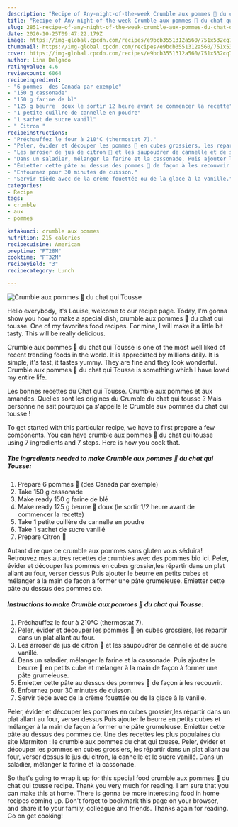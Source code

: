 ```yaml
---
description: "Recipe of Any-night-of-the-week Crumble aux pommes 🍎 du chat qui Tousse"
title: "Recipe of Any-night-of-the-week Crumble aux pommes 🍎 du chat qui Tousse"
slug: 2851-recipe-of-any-night-of-the-week-crumble-aux-pommes-du-chat-qui-tousse
date: 2020-10-25T09:47:22.179Z
image: https://img-global.cpcdn.com/recipes/e9bcb3551312a560/751x532cq70/crumble-aux-pommes-🍎-du-chat-qui-tousse-photo-principale-de-la-recette.jpg
thumbnail: https://img-global.cpcdn.com/recipes/e9bcb3551312a560/751x532cq70/crumble-aux-pommes-🍎-du-chat-qui-tousse-photo-principale-de-la-recette.jpg
cover: https://img-global.cpcdn.com/recipes/e9bcb3551312a560/751x532cq70/crumble-aux-pommes-🍎-du-chat-qui-tousse-photo-principale-de-la-recette.jpg
author: Lina Delgado
ratingvalue: 4.6
reviewcount: 6064
recipeingredient:
- "6 pommes  des Canada par exemple"
- "150 g cassonade"
- "150 g farine de bl"
- "125 g beurre  doux le sortir 12 heure avant de commencer la recette"
- "1 petite cuillre de cannelle en poudre"
- "1 sachet de sucre vanill"
- " Citron "
recipeinstructions:
- "Préchauffez le four à 210°C (thermostat 7)."
- "Peler, évider et découper les pommes 🍎 en cubes grossiers, les repartir dans un plat allant au four."
- "Les arroser de jus de citron 🍋 et les saupoudrer de cannelle et de sucre vanillé."
- "Dans un saladier, mélanger la farine et la cassonade. Puis ajouter le beurre 🧈 en petits cube et mélanger à la main de façon à former une pâte grumeleuse."
- "Émietter cette pâte au dessus des pommes 🍎 de façon à les recouvrir."
- "Enfournez pour 30 minutes de cuisson."
- "Servir tiède avec de la crème fouettée ou de la glace à la vanille."
categories:
- Recipe
tags:
- crumble
- aux
- pommes

katakunci: crumble aux pommes 
nutrition: 215 calories
recipecuisine: American
preptime: "PT28M"
cooktime: "PT32M"
recipeyield: "3"
recipecategory: Lunch

---
```



![Crumble aux pommes 🍎 du chat qui Tousse](https://img-global.cpcdn.com/recipes/e9bcb3551312a560/751x532cq70/crumble-aux-pommes-🍎-du-chat-qui-tousse-photo-principale-de-la-recette.jpg)

Hello everybody, it's Louise, welcome to our recipe page. Today, I'm gonna show you how to make a special dish, crumble aux pommes 🍎 du chat qui tousse. One of my favorites food recipes. For mine, I will make it a little bit tasty. This will be really delicious.

Crumble aux pommes 🍎 du chat qui Tousse is one of the most well liked of recent trending foods in the world. It is appreciated by millions daily. It is simple, it's fast, it tastes yummy. They are fine and they look wonderful. Crumble aux pommes 🍎 du chat qui Tousse is something which I have loved my entire life.

Les bonnes recettes du Chat qui Tousse. Crumble aux pommes et aux amandes. Quelles sont les origines du Crumble du chat qui tousse ? Mais personne ne sait pourquoi ça s&#39;appelle le Crumble aux pommes du chat qui tousse !


To get started with this particular recipe, we have to first prepare a few components. You can have crumble aux pommes 🍎 du chat qui tousse using 7 ingredients and 7 steps. Here is how you cook that.

<!--inarticleads1-->

##### The ingredients needed to make Crumble aux pommes 🍎 du chat qui Tousse:

1. Prepare 6 pommes 🍎 (des Canada par exemple)
1. Take 150 g cassonade
1. Make ready 150 g farine de blé
1. Make ready 125 g beurre 🧈 doux (le sortir 1/2 heure avant de commencer la recette)
1. Take 1 petite cuillère de cannelle en poudre
1. Take 1 sachet de sucre vanillé
1. Prepare  Citron 🍋


Autant dire que ce crumble aux pommes sans gluten vous séduira! Retrouvez mes autres recettes de crumbles avec des pommes bio ici. Peler, évider et découper les pommes en cubes grossier,les répartir dans un plat allant au four, verser dessus Puis ajouter le beurre en petits cubes et mélanger à la main de façon à former une pâte grumeleuse. Emietter cette pâte au dessus des pommes de. 

<!--inarticleads2-->

##### Instructions to make Crumble aux pommes 🍎 du chat qui Tousse:

1. Préchauffez le four à 210°C (thermostat 7).
1. Peler, évider et découper les pommes 🍎 en cubes grossiers, les repartir dans un plat allant au four.
1. Les arroser de jus de citron 🍋 et les saupoudrer de cannelle et de sucre vanillé.
1. Dans un saladier, mélanger la farine et la cassonade. Puis ajouter le beurre 🧈 en petits cube et mélanger à la main de façon à former une pâte grumeleuse.
1. Émietter cette pâte au dessus des pommes 🍎 de façon à les recouvrir.
1. Enfournez pour 30 minutes de cuisson.
1. Servir tiède avec de la crème fouettée ou de la glace à la vanille.


Peler, évider et découper les pommes en cubes grossier,les répartir dans un plat allant au four, verser dessus Puis ajouter le beurre en petits cubes et mélanger à la main de façon à former une pâte grumeleuse. Emietter cette pâte au dessus des pommes de. Une des recettes les plus populaires du site Marmiton : le crumble aux pommes du chat qui tousse. Peler, évider et découper les pommes en cubes grossiers, les répartir dans un plat allant au four, verser dessus le jus du citron, la cannelle et le sucre vanillé. Dans un saladier, mélanger la farine et la cassonade. 

So that's going to wrap it up for this special food crumble aux pommes 🍎 du chat qui tousse recipe. Thank you very much for reading. I am sure that you can make this at home. There is gonna be more interesting food in home recipes coming up. Don't forget to bookmark this page on your browser, and share it to your family, colleague and friends. Thanks again for reading. Go on get cooking!
